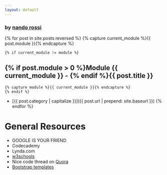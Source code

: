 ```yaml
---
layout: default
---
```


### by [nando rossi](mailto:talk@nan.do)

{% for post in site.posts reversed %}
	{% capture current_module %}{{ post.module }}{% endcapture %}

	{% if current_module != module %}
## {% if post.module > 0 %}Module {{ current_module }} - {% endif %}{{ post.title }}
	{% capture module %}{{ current_module }}{% endcapture %}
	{% endif %}

- [{{ post.category | capitalize }}]({{ post.url | prepend: site.baseurl }})
{% endfor %}

# General Resources
- GOOGLE IS YOUR FRIEND
- Codecademy
- Lynda.com
- [w3schools](http://www.w3schools.com/cssref/default.asp)
- Nice code thread on [Quora](http://www.quora.com/I-want-to-learn-how-to-code-Im-about-to-turn-28-Is-it-too-late-to-learn-If-not-where-do-I-even-begin/answer/Ahmed-Balfaqih)
- [Bootstrap templates](http://startbootstrap.com)